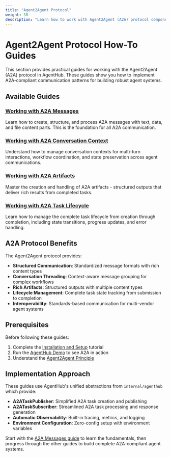 ```yaml
---
title: "Agent2Agent Protocol"
weight: 30
description: "Learn how to work with Agent2Agent (A2A) protocol components including messages, conversation contexts, artifacts, and task lifecycle management."
---
```


# Agent2Agent Protocol How-To Guides

This section provides practical guides for working with the Agent2Agent (A2A) protocol in AgentHub. These guides show you how to implement A2A-compliant communication patterns for building robust agent systems.

## Available Guides

### [Working with A2A Messages](work_with_a2a_messages/)
Learn how to create, structure, and process A2A messages with text, data, and file content parts. This is the foundation for all A2A communication.

### [Working with A2A Conversation Context](work_with_conversation_context/)
Understand how to manage conversation contexts for multi-turn interactions, workflow coordination, and state preservation across agent communications.

### [Working with A2A Artifacts](work_with_a2a_artifacts/)
Master the creation and handling of A2A artifacts - structured outputs that deliver rich results from completed tasks.

### [Working with A2A Task Lifecycle](work_with_task_lifecycle/)
Learn how to manage the complete task lifecycle from creation through completion, including state transitions, progress updates, and error handling.

## A2A Protocol Benefits

The Agent2Agent protocol provides:

- **Structured Communication**: Standardized message formats with rich content types
- **Conversation Threading**: Context-aware message grouping for complex workflows
- **Rich Artifacts**: Structured outputs with multiple content types
- **Lifecycle Management**: Complete task state tracking from submission to completion
- **Interoperability**: Standards-based communication for multi-vendor agent systems

## Prerequisites

Before following these guides:

1. Complete the [Installation and Setup](../../tutorials/getting-started/installation_and_setup/) tutorial
2. Run the [AgentHub Demo](../../tutorials/getting-started/run_demo/) to see A2A in action
3. Understand the [Agent2Agent Principle](../../explanation/concepts/the_agent_to_agent_principle/)

## Implementation Approach

These guides use AgentHub's unified abstractions from `internal/agenthub` which provide:

- **A2ATaskPublisher**: Simplified A2A task creation and publishing
- **A2ATaskSubscriber**: Streamlined A2A task processing and response generation
- **Automatic Observability**: Built-in tracing, metrics, and logging
- **Environment Configuration**: Zero-config setup with environment variables

Start with the [A2A Messages guide](work_with_a2a_messages/) to learn the fundamentals, then progress through the other guides to build complete A2A-compliant agent systems.